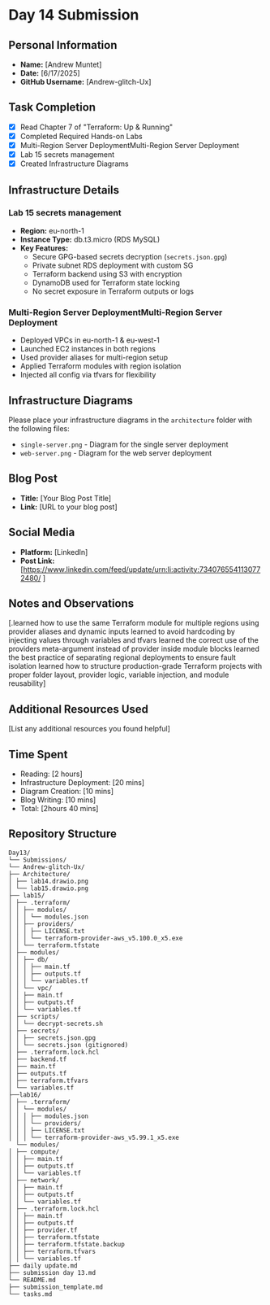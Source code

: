 # Day 14 Submission

## Personal Information
- **Name:** [Andrew Muntet]
- **Date:** [6/17/2025]
- **GitHub Username:** [Andrew-glitch-Ux]

## Task Completion
- [x] Read Chapter 7 of "Terraform: Up & Running"
- [x] Completed Required Hands-on Labs
- [x] Multi-Region Server DeploymentMulti-Region Server Deployment
- [x] Lab 15 secrets management 
- [x] Created Infrastructure Diagrams

## Infrastructure Details
### Lab 15 secrets management 
- **Region:** eu-north-1
- **Instance Type:** db.t3.micro (RDS MySQL)
- **Key Features:** 
  - Secure GPG-based secrets decryption (`secrets.json.gpg`)
  - Private subnet RDS deployment with custom SG
  - Terraform backend using S3 with encryption
  - DynamoDB used for Terraform state locking
  - No secret exposure in Terraform outputs or logs
### Multi-Region Server DeploymentMulti-Region Server Deployment
- Deployed VPCs in eu-north-1 & eu-west-1
- Launched EC2 instances in both regions
- Used provider aliases for multi-region setup
- Applied Terraform modules with region isolation
- Injected all config via tfvars for flexibility
## Infrastructure Diagrams
Please place your infrastructure diagrams in the `architecture` folder with the following files:
- `single-server.png` - Diagram for the single server deployment
- `web-server.png` - Diagram for the web server deployment

## Blog Post
- **Title:** [Your Blog Post Title]
- **Link:** [URL to your blog post]

## Social Media
- **Platform:** [LinkedIn]
- **Post Link:** [https://www.linkedin.com/feed/update/urn:li:activity:7340765541130772480/ ]

## Notes and Observations
[.learned how to use the same Terraform module for multiple regions using provider aliases and dynamic inputs
learned to avoid hardcoding by injecting values through variables and tfvars
learned the correct use of the providers meta-argument instead of provider inside module blocks
learned the best practice of separating regional deployments to ensure fault isolation
learned how to structure production-grade Terraform projects with proper folder layout, provider logic, variable injection, and module reusability]

## Additional Resources Used
[List any additional resources you found helpful]

## Time Spent
- Reading: [2 hours]
- Infrastructure Deployment: [20 mins]
- Diagram Creation: [10 mins]
- Blog Writing: [10 mins]
- Total: [2hours 40 mins]

## Repository Structure
```
Day13/
└── Submissions/
└── Andrew-glitch-Ux/
├── Architecture/
│ ├── lab14.drawio.png
│ └── lab15.drawio.png
├── lab15/
│ ├── .terraform/
│ │ ├── modules/
│ │ │ └── modules.json
│ │ ├── providers/
│ │ │ ├── LICENSE.txt
│ │ │ └── terraform-provider-aws_v5.100.0_x5.exe
│ │ └── terraform.tfstate
│ ├── modules/
│ │ ├── db/
│ │ │ ├── main.tf
│ │ │ ├── outputs.tf
│ │ │ └── variables.tf
│ │ └── vpc/
│ │ ├── main.tf
│ │ ├── outputs.tf
│ │ └── variables.tf
│ ├── scripts/
│ │ └── decrypt-secrets.sh
│ ├── secrets/
│ │ ├── secrets.json.gpg
│ │ └── secrets.json (gitignored)
│ ├── .terraform.lock.hcl
│ ├── backend.tf
│ ├── main.tf
│ ├── outputs.tf
│ ├── terraform.tfvars
│ └── variables.tf
├──lab16/
│ ├── .terraform/
│ │ └── modules/
│ │ │ ├── modules.json
│ │ │ └── providers/
│ │ │ ├── LICENSE.txt
│ │ │ └── terraform-provider-aws_v5.99.1_x5.exe
  └── modules/
│ ├── compute/
│ │ ├── main.tf
│ │ ├── outputs.tf
│ │ └── variables.tf
│ ├── network/
│ │ ├── main.tf
│ │ ├── outputs.tf
│ │ └── variables.tf
│ ├── .terraform.lock.hcl
│ │ ├── main.tf
│ │ ├── outputs.tf
│ │ ├── provider.tf
│ │ ├── terraform.tfstate
│ │ ├── terraform.tfstate.backup
│ │ ├── terraform.tfvars
│ │ └── variables.tf
├── daily update.md
├── submission day 13.md
└── README.md
├── submission_template.md
└── tasks.md
```



